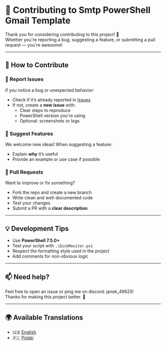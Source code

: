 # 🤝 Contributing to Smtp PowerShell Gmail Template

Thank you for considering contributing to this project! 🚀  
Whether you're reporting a bug, suggesting a feature, or submitting a pull request — you're awesome!

---

## 📝 How to Contribute

### 🐛 Report Issues
If you notice a bug or unexpected behavior:
- Check if it’s already reported in [Issues](../../issues)
- If not, create a **new issue** with:
  - Clear steps to reproduce
  - PowerShell version you're using
  - Optional: screenshots or logs

### 🌟 Suggest Features
We welcome new ideas! When suggesting a feature:
- Explain **why** it’s useful
- Provide an example or use case if possible

### 🔧 Pull Requests
Want to improve or fix something?
- Fork the repo and create a new branch
- Write clean and well-documented code
- Test your changes
- Submit a PR with a **clear description**

---

## 💡 Development Tips

- Use **PowerShell 7.5.0+**
- Test your script with `.\DiskMonitor.ps1`
- Respect the formatting style used in the project
- Add comments for non-obvious logic

---

## 📫 Need help?

Feel free to open an issue or ping me on discord: janek_49625!  
Thanks for making this project better. 🙌

---

## 🌍 Available Translations

- 🇬🇧 [English](CONTRIBUTING.md)
- 🇵🇱 [Polski](COC_Translations/CONTRIBUTING_PL.md)
